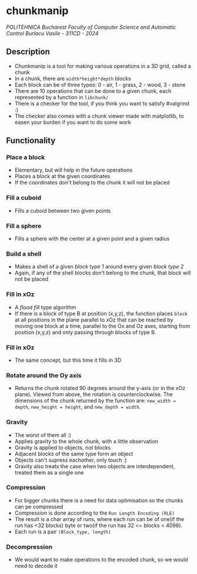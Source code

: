 # chunkmanip
*POLITEHNICA Bucharest*
*Faculty of Computer Science and Automatic Control*
*Burlacu Vasile - 311CD - 2024*
## Description
- Chunkmanip is a tool for making various operations in a 3D grid, called a chunk
- In a chunk, there are `width*height*depth` blocks
- Each block can be of three types: 0 - air, 1 - grass, 2 - wood, 3 - stone
- There are 10 operations that can be done to a given chunk, each represented by a function in `libchunk/`
- There is a checker for the tool, if you think you want to satisfy #valgrind :)
- The checker also comes with a chunk viewer made with matplotlib, to easen your burden if you want to do some work
## Functionality
### Place a block
 - Elementary, but will help in the future operations
 - Places a block at the given coordinates
 - If the coordinates don't belong to the chunk it will not be placed
### Fill a cuboid
 - Fills a cuboid between two given points
### Fill a sphere
 - Fills a sphere with the center at a given point and a given radius
### Build a shell
 - Makes a shell of a given *block type 1* around every given *block type 2*
 - Again, if any of the shell blocks don't belong to the chunk, that block will not be placed
### Fill in xOz
 - A *flood fill* type algorithm
 - If there is a block of type B at position (x,y,z), the function places `block` at all positions in the plane parallel to xOz that can be reached by moving one block at a time, parallel to the Ox and Oz axes, starting from position (x,y,z) and only passing through blocks of type B.
### Fill in xOz
- The same concept, but this time it fills in 3D
### Rotate around the Oy axis
- Returns the chunk rotated 90 degrees around the y-axis (or in the xOz plane). Viewed from above, the rotation is counterclockwise. The dimensions of the chunk returned by the function are: `new_width = depth`, `new_height = height`, and `new_depth = width`.
### Gravity
- The worst of them all :)
- Applies gravity to the whole chunk, with a little observation
- Gravity is applied to objects, not blocks
- Adjacent blocks of the same type form an object
- Objects can't supress eachother, only touch :)
- Gravity also treats the case when two objects are interdependent, treated them as a single one
### Compression
- For bigger chunks there is a need for data optimisation so the chunks can pe compressed
- Compression is done according to the `Run Length Encoding (RLE)`
- The result is a char array of runs, where each run can be of one(if the run has <32 blocks) byte or two(if the run has 32 <= blocks < 4096).
- Each run is a pair `(Block_type, length)`
### Decompression
- We would want to make operations to the encoded chunk, so we would need to decode it
